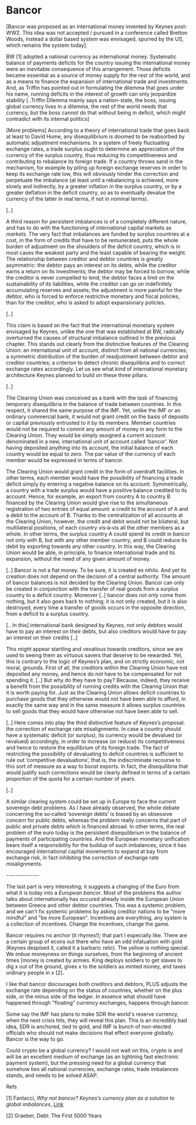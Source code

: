 # Bancor

[Bancor was proposed as an international money invented by Keynes
post-WW2. This idea was not accepted / pursued in a conference called
Bretton Woods, instead a dollar based system was envisaged, spurred by
the US, which remains the system today].

BW [1] adopted a national currency as international money.  Systematic
balance of payments deficits for the country issuing the international
money were an inevitable consequence of this arrangement. Those
deficits became essential as a source of money supply for the rest of
the world, and as a means to finance the expansion of international
trade and investments.  And, as Triffin has pointed out in formulating
the dilemma that goes under his name, running deficits in the interest
of growth can only jeopardize stability [..Triffin Dilemma mainly says
a nation-state, the boss, issuing global currency lives in a dilemma,
the rest of the world needs that currency, but the boss cannot do that
without being in deficit, which might contradict with its internal
politics]

[More problems] According to a theory of international trade that goes
back at least to David Hume, any disequilibrium is doomed to be
reabsorbed by automatic adjustment mechanisms. In a system of freely
fluctuating exchange rates, a trade surplus ought to determine an
appreciation of the currency of the surplus country, thus reducing its
competitiveness and contributing to rebalance its foreign trade.  If a
country throws sand in the mechanism, for example by piling up foreign
exchange reserves in order to keep its exchange rate low, this will
obviously hinder the correction and perpetuate the imbalance (at least
until a rebalancing is achieved, more slowly and indirectly, by a
greater inflation in the surplus country, or by a greater deflation in
the deficit country, so as to eventually devalue the currency of the
latter in real terms, if not in nominal terms).

[..]

A third reason for persistent imbalances is of a completely different
nature, and has to do with the functioning of international capital
markets as *markets*. The very fact that imbalances are funded by
surplus countries at a cost, in the form of credits that have to be
remunerated, puts the whole burden of adjustment on the shoulders of
the deficit country, which is in most cases the weakest party and the
least capable of bearing the weight.  The relationship between
creditor and debtor countries is greatly asymmetric: the debtor pays
an interest on its debts, while the creditor earns a return on its
investments; the debtor may be forced to borrow, while the creditor is
never compelled to lend; the debtor faces a limit on the
sustainability of its liabilities, while the creditor can go on
indefinitely accumulating reserves and assets; the adjustment is more
painful for the debtor, who is forced to enforce restrictive monetary
and fiscal policies, than for the creditor, who is asked to adopt
expansionary policies.

[..]

This claim is based on the fact that the international monetary system
envisaged by Keynes, unlike the one that was established at BW,
radically overturned the causes of structural imbalance outlined in
the previous chapter. This stands out clearly from the distinctive
features of the Clearing Union: an international unit of account,
distinct from all national currencies; a symmetric distribution of the
burden of readjustment between debtor and creditor countries; a
criterion to detect chronic disequilibria and to correct exchange
rates accordingly.  Let us see what kind of international monetary
architecture Keynes planned to build on these three pillars.

[..]

The Clearing Union was conceived as a bank with the task of financing
temporary disequilibria in the balance of trade between countries. In
this respect, it shared the same purpose of the IMF. Yet, unlike the
IMF or an ordinary commercial bank, it would not grant credit on the
basis of deposits or capital previously entrusted to it by its
members. Member countries would not be required to commit any amount
of money in any form to the Clearing Union. They would be simply
assigned a current account denominated in a new, international unit of
account called ‘bancor’.  Not having deposited anything into its
account, the initial balance of each country would be equal to
zero. The par value of the currency of each member would be expressed
in terms of bancor.

The Clearing Union would grant credit in the form of overdraft
facilities. In other terms, each member would have the possibility of
financing a trade deficit simply by entering a negative balance on its
account.  Symmetrically, a country with a trade surplus would have a
positive balance credited to its account.  Hence, for example, an
export from country A to country B financed by the Clearing Union
would give rise to the simultaneous registration of two entries of
equal amount: a credit to the account of A and a debit to the account
of B. Thanks to the centralization of all accounts at the Clearing
Union, however, the credit and debit would not be bilateral, but
multilateral positions, of each country vis‐à‐vis all the other
members as a whole.  In other terms, the surplus country A could spend
its credit in bancor not only with B, but with any other member
country; and B could reduce its debit by exporting towards any other
country.  In this way, the Clearing Union would be able, in principle,
to finance international trade and its expansion, without the need of
any given amount of money.

[..] Bancor is not a fiat money. To be sure, it is created ex
nihilo. And yet its creation does not depend on the decision of a
central authority.  The amount of bancor balances is not decided by
the Clearing Union.  Bancor can only be created in conjunction with
the transfer of real goods from a surplus country to a deficit
country. Moreover [..] bancor does not only come from nothing, but it
also goes back to nothing; it is not only created, but it is also
destroyed, every time a transfer of goods occurs in the opposite
direction, from a deficit to a surplus country.

[.. In this] international bank designed by Keynes, not only debtors
would have to pay an interest on their debts, but also creditors would
have to pay an interest on their credits [..]

This might appear startling and vexatious towards creditors, since we
are used to seeing them as virtuous savers that deserve to be
rewarded.  Yet, this is contrary to the logic of Keynes’s plan, and on
strictly economic, not moral, grounds. First of all, the creditors
within the Clearing Union have not deposited any money, and hence do
not have to be compensated for not spending it. [..] But why do they
have to pay? Because, indeed, they receive a benefit from the
possibility of running credits with the Clearing Union that it is
worth paying for. Just as the Clearing Union allows deficit countries
to purchase goods that they otherwise would not have been able to
afford, in exactly the same way and in the same measure it allows
surplus countries to sell goods that they would have otherwise not
have been able to sell.

[..] Here comes into play the third distinctive feature of Keynes’s
proposal: the correction of exchange rate misalignments.  In case a
country should have a systematic deficit (or surplus), its currency
would be devalued (or revalued) accordingly, in order to increase (or
reduce) its competitiveness and hence to restore the equilibrium of
its foreign trade.  The fact of restricting the possibility of
devaluating to deficit countries is sufficient to rule out
‘competitive devaluations’, that is, the indiscriminate recourse to
this sort of measure as a way to boost exports. In fact, the
disequilibria that would justify such corrections would be clearly
defined in terms of a certain proportion of the quota for a certain
number of years.

[..]

A similar clearing system could be set up in Europe to face the
current sovereign debt problems.  As I have already observed, the
whole debate concerning the so‐called ‘sovereign debts’ is biased by
an obsessive concern for public debts, whereas the problem really
concerns that part of public and private debts which is financed
abroad. In other terms, the real problem of the euro today is the
persistent disequilibrium in the balance of payments of participating
countries. And the European monetary unification bears itself a
responsibility for the buildup of such imbalances, since it has
encouraged international capital movements to expand at bay from
exchange risk, in fact inhibiting the correction of exchange rate
misalignments.

*--------------*

The last part is very interesting; it suggests a changing of the Euro
from what it is today into a *European bancor*. Most of the problems
the author talks about internationally has occured already inside the
European Union between Greece and other debtor countries. This was a
systemic problem, and we can't fix systemic problems by asking
creditor nations to be "more mindful" and "be more
European". Incentives are everything, any system is a collection of
incentives. Change the incentives, change the game.

Bancor requires no anchor (it rhymes!); that part I especially
like. There are a certain group of econs out there who have an odd
infatuation with gold (Keynes despised it, called it a barbaric
relic). The yellow is nothing special. We *imbue* moneyness on things
ourselves, from the beginning of ancient times [money is created by
armies. King deploys soldiers to get slaves to dig x out of the
ground, gives x to the soldiers as minted money, and taxes ordinary
people in x [2].

I like that bancor discourages both creditors and debtors, PLUS
adjusts the exchange rate depending on the status of countries,
whether on the plus side, or the minus side of the ledger. In essence
what should have happened through "floating" currency exchanges,
happens through bancor.

Some say the IMF has plans to make SDR the world's reserve currency,
when the next crisis hits, they will reveal this plan. This is an
incredibly bad idea, SDR is anchored, tied to gold, and IMF is bunch
of non-elected officials who should not make decisions that effect
everyone globally. Bancor is the way to go.

Could crypto be a global currency? I would not wait on this, crypto is
and will be an excellent medium of exchange (as an lightning fast
electronic payment system), but the pressing need for a global
currency that somehow ties all national currencies, exchange rates,
trade imbalances stands, and needs to be solved ASAP.

Refs

[1] Fantacci, *Why not bancor? Keynes’s currency plan as a solution to global imbalances*,
    [Link](https://wwwfr.uni.lu/content/download/52451/628639/file/Paper_Prof.%20Fantacci_19.01.2012.pdf)

[2] Graeber, Debt: The First 5000 Years


